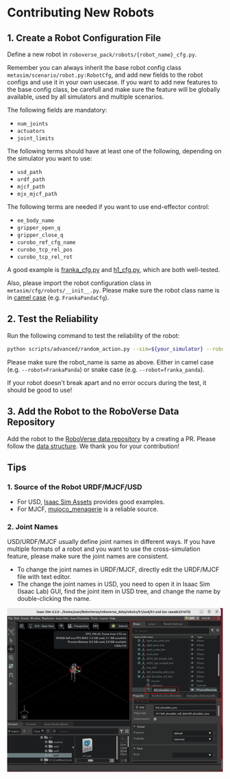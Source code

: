 # Contributing New Robots

## 1. Create a Robot Configuration File
Define a new robot in `roboverse_pack/robots/{robot_name}_cfg.py`.

Remember you can always inherit the base robot config class `metasim/scenario/robot.py:RobotCfg`, and add new fields to the robot configs and use it in your own usecase. If you want to add new features to the base config class, be carefull and make sure the feature will be globally available, used by all simulators and multiple scenarios.

<!-- The definition of each term is explained in [API Documentation](https://roboverse.wiki/metasim/api/metasim/metasim.scenario.robot#baserobotcfg). -->

The following fields are mandatory:
- ``num_joints``
- ``actuators``
- ``joint_limits``

The following terms should have at least one of the following, depending on the simulator you want to use:
- ``usd_path``
- ``urdf_path``
- ``mjcf_path``
- ``mjx_mjcf_path``

The following terms are needed if you want to use end-effector control:
- ``ee_body_name``
- ``gripper_open_q``
- ``gripper_close_q``
- ``curobo_ref_cfg_name``
- ``curobo_tcp_rel_pos``
- ``curobo_tcp_rel_rot``


A good example is [franka_cfg.py](https://github.com/RoboVerseOrg/RoboVerse/blob/main/roboverse_pack/robots/franka_cfg.py) and [h1_cfg.py](https://github.com/RoboVerseOrg/RoboVerse/blob/main/roboverse_pack/robots/h1_cfg.py), which are both well-tested.
<!-- A good example is [franka_cfg.py](https://github.com/RoboVerseOrg/RoboVerse/blob/main/metasim/cfg/robots/franka_cfg.py) and [h1_cfg.py](https://github.com/RoboVerseOrg/RoboVerse/blob/main/metasim/cfg/robots/h1_cfg.py), which are both well-tested. -->

Also, please import the robot configuration class in `metasim/cfg/robots/__init__.py`. Please make sure the robot class name is in [camel case](https://en.wikipedia.org/wiki/Camel_case) (e.g. `FrankaPandaCfg`).

## 2. Test the Reliability
Run the following command to test the reliability of the robot:

```bash
python scripts/advanced/random_action.py --sim=${your_simulator} --robot=${robot_name}
```

Please make sure the robot_name is same as above. Either in camel case (e.g. `--robot=FrankaPanda`) or snake case (e.g. `--robot=franka_panda`).

If your robot doesn't break apart and no error occurs during the test, it should be good to use!

## 3. Add the Robot to the RoboVerse Data Repository

Add the robot to the [RoboVerse data repository](https://huggingface.co/datasets/RoboVerseOrg/roboverse_data) by a creating a PR. Please follow the [data structure](https://roboverse.wiki/metasim/developer_guide/data_structure). We thank you for your contribution!

## Tips

### 1. Source of the Robot URDF/MJCF/USD
- For USD, [Isaac Sim Assets](https://docs.isaacsim.omniverse.nvidia.com/latest/assets/usd_assets_robots.html) provides good examples.
- For MJCF, [mujoco_menagerie](https://github.com/google-deepmind/mujoco_menagerie) is a reliable source.

### 2. Joint Names
USD/URDF/MJCF usually define joint names in different ways. If you have multiple formats of a robot and you want to use the cross-simulation feature, please make sure the joint names are consistent.
- To change the joint names in URDF/MJCF, directly edit the URDF/MJCF file with text editor.
- The change the joint names in USD, you need to open it in Isaac Sim (Isaac Lab) GUI, find the joint item in USD tree, and change the name by double-clicking the name.

![Edit USD Joint Name](./images/IsaacSim_edit_joint_name.png)
